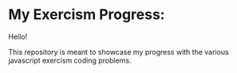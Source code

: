 # My Exercism Progress:

Hello!

This repository is meant to showcase my progress with the various javascript exercism coding problems.
